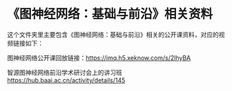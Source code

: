 # 《图神经网络：基础与前沿》相关资料
这个文件夹里主要包含《图神经网络：基础与前沿》相关的公开课资料，对应的视频链接如下：

图神经网络公开课回放链接：https://jmq.h5.xeknow.com/s/2lhyBA

智源图神经网络前沿学术研讨会上的讲习班 https://hub.baai.ac.cn/activity/details/145

